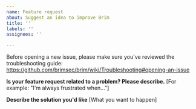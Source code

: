 ```yaml
---
name: Feature request
about: Suggest an idea to improve Brim
title: ''
labels: ''
assignees: ''

---
```


Before opening a new issue, please make sure you've reviewed the troubleshooting guide:
https://github.com/brimsec/brim/wiki/Troubleshooting#opening-an-issue

**Is your feature request related to a problem? Please describe.**
[For example: "I'm always frustrated when..."]

**Describe the solution you'd like**
[What you want to happen]
